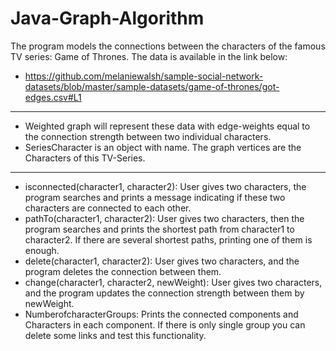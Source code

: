 # Java-Graph-Algorithm
The program models the connections between the characters of the famous TV series: Game of Thrones. The data is available in the link below:
- https://github.com/melaniewalsh/sample-social-network-datasets/blob/master/sample-datasets/game-of-thrones/got-edges.csv#L1
----------------------
- Weighted graph will represent these data with edge-weights equal to the connection strength between two individual characters.
- SeriesCharacter is an object with name. The graph vertices are the Characters of this TV-Series.
---------------------
- isconnected(character1, character2): User gives two characters, the program searches and prints a message indicating if these two characters are connected to each other.
- pathTo(character1, character2): User gives two characters, then the program searches and prints the shortest path from character1 to character2. If there are several shortest paths, printing one of them is enough.
- delete(character1, character2): User gives two characters, and the program deletes the connection between them.
- change(character1, character2, newWeight): User gives two characters, and the program updates the connection strength between them by newWeight.
- NumberofcharacterGroups: Prints the connected components and Characters in each component. If there is only single group you can delete some links and test this functionality. 
